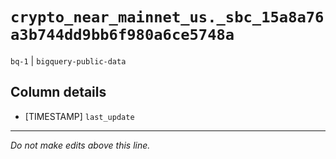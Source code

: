 # `crypto_near_mainnet_us._sbc_15a8a76a3b744dd9bb6f980a6ce5748a`
`bq-1` | `bigquery-public-data`

## Column details
* [TIMESTAMP] `last_update`

-------------------------------------------------------------------------------
*Do not make edits above this line.*

